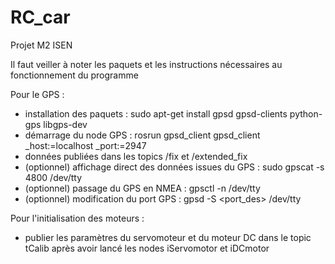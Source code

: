 # RC_car
Projet M2 ISEN

Il faut veiller à noter les paquets et les instructions nécessaires au fonctionnement du programme

Pour le GPS :
- installation des paquets :								sudo apt-get install gpsd gpsd-clients python-gps libgps-dev
- démarrage du node GPS :									rosrun gpsd_client gpsd_client _host:=localhost _port:=2947
- données publiées dans les topics /fix et /extended_fix
- (optionnel) affichage direct des données issues du GPS :	sudo gpscat -s 4800 /dev/tty<monUSB>
- (optionnel) passage du GPS en NMEA : 						gpsctl -n /dev/tty<monUSB>
- (optionnel) modification du port GPS : 					gpsd -S <port_des> /dev/tty<monUSB>

Pour l'initialisation des moteurs :
- publier les paramètres du servomoteur et du moteur DC dans le topic tCalib après avoir lancé les nodes iServomotor et iDCmotor